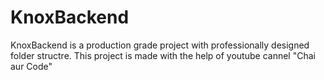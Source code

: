 # KnoxBackend

KnoxBackend is a production grade project with professionally designed folder structre.
This project is made with the help of youtube cannel "Chai aur Code"    
